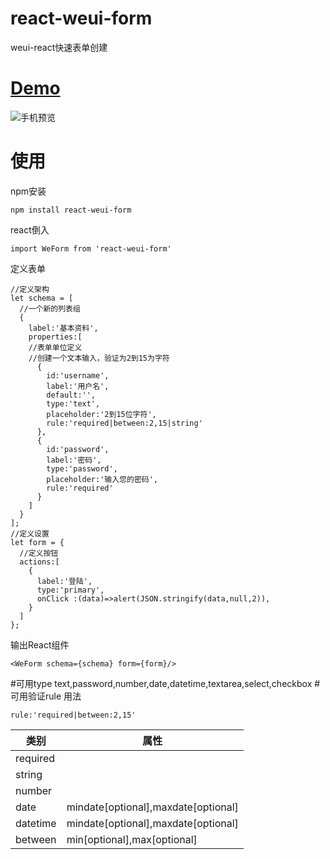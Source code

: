 # react-weui-form
weui-react快速表单创建

# [Demo](http://n7best.github.io/react-weui-form/)
![手机预览](http://n7best.github.io/react-weui-form/qrcode.png)
# 使用
npm安装
```
npm install react-weui-form
```

react倒入
```
import WeForm from 'react-weui-form'
```

定义表单
```
//定义架构
let schema = [
  //一个新的列表组
  {
    label:'基本资料',
    properties:[
    //表单单位定义
    //创建一个文本输入，验证为2到15为字符
      {
        id:'username',
        label:'用户名',
        default:'',
        type:'text',
        placeholder:'2到15位字符',
        rule:'required|between:2,15|string'
      },
      {
        id:'password',
        label:'密码',
        type:'password',
        placeholder:'输入您的密码',
        rule:'required'
      }
    ]
  }
];
//定义设置
let form = {
  //定义按钮
  actions:[
    {
      label:'登陆',
      type:'primary',
      onClick :(data)=>alert(JSON.stringify(data,null,2)),
    }
  ]
};
```
输出React组件
```
<WeForm schema={schema} form={form}/>
```

#可用type
text,password,number,date,datetime,textarea,select,checkbox
#可用验证rule
用法
```
rule:'required|between:2,15'
```
| 类别 | 属性 |
| ------  | ----------- |
| required|  |
| string  |  |
| number  |  |
| date    | mindate[optional],maxdate[optional] |
| datetime    | mindate[optional],maxdate[optional] |
| between    | min[optional],max[optional] |
